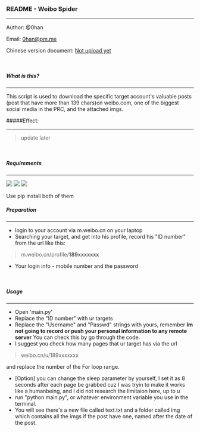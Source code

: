 ### README - Weibo Spider
<hr>
Author: @0han

Email: 0han@pm.me

Chinese version document: [Not upload yet](ethyang.com)

<br>

##### What is this?
******
This script is used to download the specific target account's valuable posts (post that have more than 139 chars)on weibo.com, one of the biggest social media in the PRC, and the attached imgs. 
<br>

#####Effect:
******
> update later
<br>

##### Requirements
******
![](https://img.shields.io/pypi/pyversions/:3.svg) ![](https://img.shields.io/badge/Beautifulsoup4-Python%20--%20lib-green.svg)
![](https://img.shields.io/badge/Requests-Python%20--%20lib-blue.svg)

Use pip install both of them 
<br>

##### Preparation
******
- login to your account via m.weibo.cn on your laptop
- Searching your target, and get into his profile, record his "ID number" from the url like this:
> m.weibo.cn/profile/**189xxxxxxx**
- Your login info - mobile number and the password
<br>

##### Usage
******
- Open 'main.py'
- Replace the "ID number" with ur targets
- Replace the "Username" and "Passwd" strings with yours, remember **Im not going to record or push your personal information to any remote server** You can check this by go through the code.
- I suggest you check how many pages that ur target has via the url 
>weibo.cn/u/189xxxxxxx
 
 and replace the number of the For loop range. 
- [Option] you can change the sleep parameter by yourself, I set it as 8 seconds after each page be grabbed cuz I was tryin to make it works like a humanbeing, and I did not research the limitaion here, up to u
- run "python main.py", or whatever environment variable you use in the terminal.
- You will see there's a new file called text.txt and a folder called img which contains all the imgs if the post have one, named after the date of the post.
